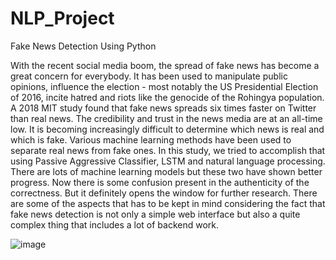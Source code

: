# NLP_Project
Fake News Detection Using Python

With the recent social media boom, the spread of fake news has become a great concern for
everybody. It has been used to manipulate public opinions, influence the election - most
notably the US Presidential Election of 2016, incite hatred and riots like the genocide of the
Rohingya population. A 2018 MIT study found that fake news spreads six times faster on
Twitter than real news. The credibility and trust in the news media are at an all-time low. It is
becoming increasingly difficult to determine which news is real and which is fake. Various
machine learning methods have been used to separate real news from fake ones. In this study,
we tried to accomplish that using Passive Aggressive Classifier, LSTM and natural language
processing. There are lots of machine learning models but these two have shown better
progress. Now there is some confusion present in the authenticity of the correctness. But it
definitely opens the window for further research. There are some of the aspects that has to be
kept in mind considering the fact that fake news detection is not only a simple web interface
but also a quite complex thing that includes a lot of backend work.

![image](https://user-images.githubusercontent.com/120970448/232208911-a2d1b5ba-704f-4c72-ac9b-21cee721c42d.png)
